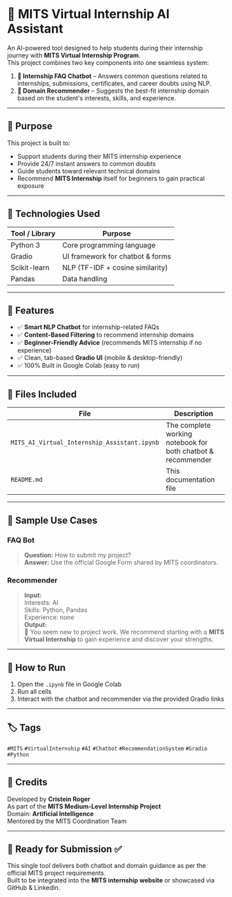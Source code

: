 # 🤖 MITS Virtual Internship AI Assistant

An AI-powered tool designed to help students during their internship journey with **MITS Virtual Internship Program**.  
This project combines two key components into one seamless system:

1. **📘 Internship FAQ Chatbot** – Answers common questions related to internships, submissions, certificates, and career doubts using NLP.
2. **🎯 Domain Recommender** – Suggests the best-fit internship domain based on the student's interests, skills, and experience.

---

## 🎯 Purpose

This project is built to:
- Support students during their MITS internship experience
- Provide 24/7 instant answers to common doubts
- Guide students toward relevant technical domains
- Recommend **MITS Internship** itself for beginners to gain practical exposure

---

## 🧠 Technologies Used

| Tool / Library        | Purpose                             |
|-----------------------|-------------------------------------|
| Python 3              | Core programming language           |
| Gradio                | UI framework for chatbot & forms    |
| Scikit-learn          | NLP (TF-IDF + cosine similarity)    |
| Pandas                | Data handling                       |

---

## 📌 Features

- ✅ **Smart NLP Chatbot** for internship-related FAQs  
- ✅ **Content-Based Filtering** to recommend internship domains  
- ✅ **Beginner-Friendly Advice** (recommends MITS internship if no experience)  
- ✅ Clean, tab-based **Gradio UI** (mobile & desktop-friendly)  
- ✅ 100% Built in Google Colab (easy to run)

---

## 📂 Files Included

| File | Description |
|------|-------------|
| `MITS_AI_Virtual_Internship_Assistant.ipynb` | The complete working notebook for both chatbot & recommender |
| `README.md` | This documentation file |

---

## 💬 Sample Use Cases

### FAQ Bot
> **Question:** How to submit my project?  
> **Answer:** Use the official Google Form shared by MITS coordinators.

### Recommender
> **Input:**  
> Interests: AI  
> Skills: Python, Pandas  
> Experience: none  
> **Output:**  
> 📢 You seem new to project work. We recommend starting with a **MITS Virtual Internship** to gain experience and discover your strengths.

---

## 🔧 How to Run

1. Open the `.ipynb` file in Google Colab  
2. Run all cells  
3. Interact with the chatbot and recommender via the provided Gradio links

---

## 🏷️ Tags

`#MITS` `#VirtualInternship` `#AI` `#Chatbot` `#RecommendationSystem` `#Gradio` `#Python`

---

## 🙌 Credits

Developed by **Cristein Roger**  
As part of the **MITS Medium-Level Internship Project**  
Domain: **Artificial Intelligence**  
Mentored by the MITS Coordination Team

---

## 🏁 Ready for Submission ✅

This single tool delivers both chatbot and domain guidance as per the official MITS project requirements.  
Built to be integrated into the **MITS internship website** or showcased via GitHub & LinkedIn.

